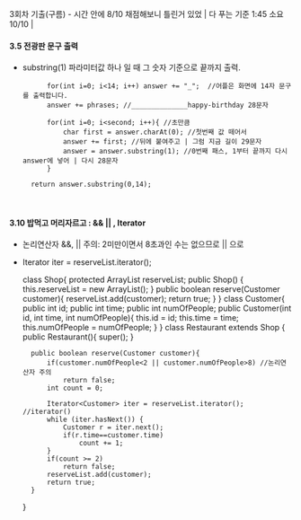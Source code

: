 3회차 기출(구름) - 시간 안에 8/10 채점해보니 틀린거 있었 | 다 푸는 기준 1:45 소요 10/10 | 

#### 3.5 전광판 문구 출력 
- substring(1) 파라미터값 하나 일 때 그 숫자 기준으로 끝까지 출력.

			for(int i=0; i<14; i++) answer += "_";  //어플은 화면에 14자 문구를 출력합니다.
			answer += phrases; //______________happy-birthday 28문자
			
			for(int i=0; i<second; i++){ //초만큼
				char first = answer.charAt(0); //첫번째 값 떼어서
				answer += first; //뒤에 붙여주고 | 그럼 지금 길이 29문자
				answer = answer.substring(1); //0번째 패스, 1부터 끝까지 다시 answer에 넣어 | 다시 28문자
			}

        return answer.substring(0,14);


<br>

#### 3.10 밥먹고 머리자르고 : && || , Iterator
- 논리연산자 &&, || 주의: 2미만이면서 8초과인 수는 없으므로 || 으로
- Iterator<Customer> iter = reserveList.iterator();

    class Shop{
        protected ArrayList<Customer> reserveList;
        public Shop() {
			this.reserveList = new ArrayList<Customer>();
		}
        public boolean reserve(Customer customer){
            reserveList.add(customer);
            return true;
        }
    }
    class Customer{
        public int id;
        public int time;
        public int numOfPeople;
        public Customer(int id, int time, int numOfPeople){
            this.id = id;
            this.time = time;
            this.numOfPeople = numOfPeople;
        }
    }
    class Restaurant extends Shop {
        public Restaurant(){
            super();
        }
        
        public boolean reserve(Customer customer){
            if(customer.numOfPeople<2 || customer.numOfPeople>8) //논리연산자 주의
                return false;
            int count = 0;
                        
            Iterator<Customer> iter = reserveList.iterator(); //iterator()
            while (iter.hasNext()) {
                Customer r = iter.next(); 
                if(r.time==customer.time)
                    count += 1;
            }
            if(count >= 2)
                return false;
            reserveList.add(customer);
            return true;
        }
    }

